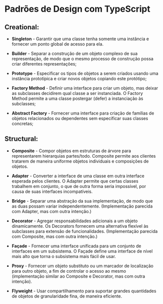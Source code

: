 # Padrões de Design com TypeScript

## Creational:

* **Singleton** - Garantir que uma classe tenha somente uma instância e fornecer um ponto global de acesso para ela.

* **Builder** - Separar a construção de um objeto complexo de sua representação, de modo que o mesmo processo de construção possa criar diferentes representações;

* **Prototype** - Especificar os tipos de objetos a serem criados usando uma instância prototípica e criar novos objetos copiando este protótipo;

* **Factory Method** - Definir uma interface para criar um objeto, mas deixar as subclasses decidirem qual classe a ser instanciada. O Factory Method permite a uma classe postergar (defer) a instanciação às subclasses;

* **Abstract Factory** - Fornecer uma interface para criação de famílias de objetos relacionados ou dependentes sem especificar suas classes concretas;

## Structural:

* **Composite** - Compor objetos em estruturas de árvore para representarem hierarquias partes/todo. Composite permite aos clientes tratarem de maneira uniforme objetos individuais e composições de objetos.

* **Adapter** - Converter a interface de uma classe em outra interface esperada pelos clientes. O Adapter permite que certas classes trabalhem em conjunto, o que de outra forma seria impossível, por causa de suas interfaces incompatíveis.

* **Bridge** - Separar uma abstração da sua implementação, de modo que as duas possam variar independentemente. (Implementação parecida com Adapter, mas com outra intenção.)

* **Decorator** - Agregar responsabilidades adicionais a um objeto dinamicamente. Os Decorators fornecem uma alternativa flexível às subclasses para extensão de funcionalidades. (Implementação parecida com Composite, mas com outra intenção.)

* **Façade** - Fornecer uma interface unificada para um conjunto de interfaces em um subsistema. O Façade define uma interface de nível mais alto que torna o subsistema mais fácil de usar.

* **Proxy** - Fornecer um objeto substituto ou um marcador de localização para outro objeto, a fim de controlar o acesso ao mesmo (implementação similar ao Composite e Decorator, mas com outra intenção).

* **Flyweight** - Usar compartilhamento para suportar grandes quantidades de objetos de granularidade fina, de maneira eficiente.